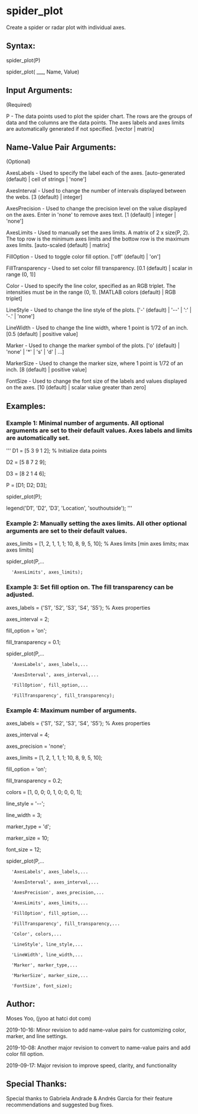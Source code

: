 # spider_plot
Create a spider or radar plot with individual axes.

## Syntax:
  spider_plot(P)
  

  spider_plot( ___, Name, Value)

## Input Arguments:
  (Required)
  
  P                - The data points used to plot the spider chart. The
                     rows are the groups of data and the columns are the
                     data points. The axes labels and axes limits are
                     automatically generated if not specified.
                     [vector | matrix]

## Name-Value Pair Arguments:
  (Optional)
  
  AxesLabels       - Used to specify the label each of the axes.
                     [auto-generated (default) | cell of strings | 'none']

  AxesInterval     - Used to change the number of intervals displayed
                     between the webs.
                     [3 (default) | integer]

  AxesPrecision    - Used to change the precision level on the value
                     displayed on the axes. Enter in 'none' to remove
                     axes text.
                     [1 (default) | integer | 'none']

  AxesLimits       - Used to manually set the axes limits. A matrix of
                     2 x size(P, 2). The top row is the minimum axes
                     limits and the bottow row is the maximum axes limits.
                     [auto-scaled (default) | matrix]

  FillOption       - Used to toggle color fill option.
                     ['off' (default) | 'on']

  FillTransparency - Used to set color fill transparency.
                     [0.1 (default) | scalar in range (0, 1)]
                     
  Color            - Used to specify the line color, specified as an RGB
                     triplet. The intensities must be in the range (0, 1).
                     [MATLAB colors (default) | RGB triplet]

  LineStyle        - Used to change the line style of the plots.
                     ['-' (default) | '--' | ':' | '-.' | 'none']

  LineWidth        - Used to change the line width, where 1 point is 
                     1/72 of an inch.
                     [0.5 (default) | positive value]

  Marker           - Used to change the marker symbol of the plots.
                     ['o' (default) | 'none' | '*' | 's' | 'd' | ...]

  MarkerSize       - Used to change the marker size, where 1 point is
                     1/72 of an inch.
                     [8 (default) | positive value]
                     
  FontSize         - Used to change the font size of the labels and
                     values displayed on the axes.
                     [10 (default) | scalar value greater than zero]

## Examples:
  ### Example 1: Minimal number of arguments. All optional arguments are set to their default values. Axes labels and limits are automatically set.
'''
  D1 = [5 3 9 1 2];   % Initialize data points
  
  D2 = [5 8 7 2 9];
  
  D3 = [8 2 1 4 6];
  
  P = [D1; D2; D3];
  
  spider_plot(P);
  
  legend('D1', 'D2', 'D3', 'Location', 'southoutside');
  '''

  ### Example 2: Manually setting the axes limits. All other optional arguments are set to their default values.

  axes_limits = [1, 2, 1, 1, 1; 10, 8, 9, 5, 10]; % Axes limits [min axes limits; max axes limits]
  
  spider_plot(P,...
  
      'AxesLimits', axes_limits);

  ### Example 3: Set fill option on. The fill transparency can be adjusted.

  axes_labels = {'S1', 'S2', 'S3', 'S4', 'S5'}; % Axes properties
  
  axes_interval = 2;
  
  fill_option = 'on';
  
  fill_transparency = 0.1;
  
  spider_plot(P,...
  
      'AxesLabels', axes_labels,...
      
      'AxesInterval', axes_interval,...
      
      'FillOption', fill_option,...
      
      'FillTransparency', fill_transparency);

  ### Example 4: Maximum number of arguments.

  axes_labels = {'S1', 'S2', 'S3', 'S4', 'S5'}; % Axes properties
  
  axes_interval = 4;
  
  axes_precision = 'none';
  
  axes_limits = [1, 2, 1, 1, 1; 10, 8, 9, 5, 10];
  
  fill_option = 'on';
  
  fill_transparency = 0.2;
  
  colors = [1, 0, 0; 0, 1, 0; 0, 0, 1];
  
  line_style = '--';
  
  line_width = 3;
  
  marker_type = 'd';
  
  marker_size = 10;
  
  font_size = 12;
  
  spider_plot(P,...
  
      'AxesLabels', axes_labels,...
      
      'AxesInterval', axes_interval,...
      
      'AxesPrecision', axes_precision,...
      
      'AxesLimits', axes_limits,...
      
      'FillOption', fill_option,...
      
      'FillTransparency', fill_transparency,...
      
      'Color', colors,...
      
      'LineStyle', line_style,...
      
      'LineWidth', line_width,...
      
      'Marker', marker_type,...
      
      'MarkerSize', marker_size,...
      
      'FontSize', font_size);

## Author:
  Moses Yoo, (jyoo at hatci dot com)
  
  2019-10-16: Minor revision to add name-value pairs for customizing color, marker, and line settings.
  
  2019-10-08: Another major revision to convert to name-value pairs and add color fill option.
  
  2019-09-17: Major revision to improve speed, clarity, and functionality

## Special Thanks:
  Special thanks to Gabriela Andrade & Andrés Garcia for their feature recommendations and suggested bug fixes.
